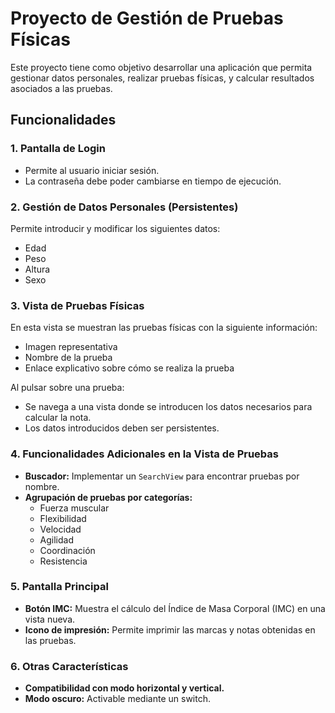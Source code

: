 # Proyecto de Gestión de Pruebas Físicas

Este proyecto tiene como objetivo desarrollar una aplicación que permita gestionar datos personales, realizar pruebas físicas, y calcular resultados asociados a las pruebas.

## Funcionalidades

### 1. Pantalla de Login
- Permite al usuario iniciar sesión.
- La contraseña debe poder cambiarse en tiempo de ejecución.

### 2. Gestión de Datos Personales (Persistentes)
Permite introducir y modificar los siguientes datos:
- Edad
- Peso
- Altura
- Sexo

### 3. Vista de Pruebas Físicas
En esta vista se muestran las pruebas físicas con la siguiente información:
- Imagen representativa
- Nombre de la prueba
- Enlace explicativo sobre cómo se realiza la prueba

Al pulsar sobre una prueba:
- Se navega a una vista donde se introducen los datos necesarios para calcular la nota.
- Los datos introducidos deben ser persistentes.

### 4. Funcionalidades Adicionales en la Vista de Pruebas
- **Buscador:** Implementar un `SearchView` para encontrar pruebas por nombre.
- **Agrupación de pruebas por categorías:**
  - Fuerza muscular
  - Flexibilidad
  - Velocidad
  - Agilidad
  - Coordinación
  - Resistencia

### 5. Pantalla Principal
- **Botón IMC:** Muestra el cálculo del Índice de Masa Corporal (IMC) en una vista nueva.
- **Icono de impresión:** Permite imprimir las marcas y notas obtenidas en las pruebas.

### 6. Otras Características
- **Compatibilidad con modo horizontal y vertical.**
- **Modo oscuro:** Activable mediante un switch.
